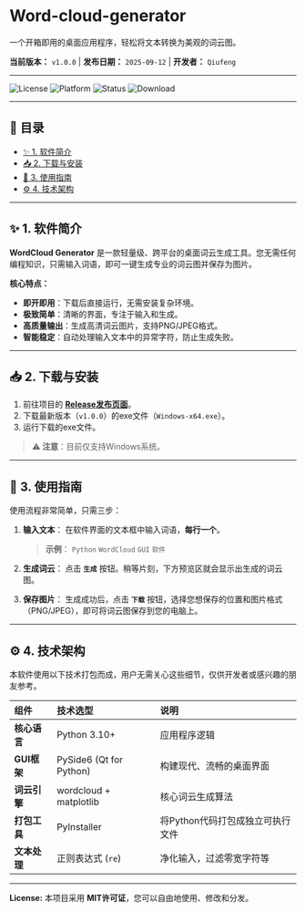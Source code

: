 # Word-cloud-generator

一个开箱即用的桌面应用程序，轻松将文本转换为美观的词云图。

**当前版本：** `v1.0.0` | **发布日期：** `2025-09-12` | **开发者：** `Qiufeng`

---
![License](https://img.shields.io/badge/License-MIT-blue.svg)
![Platform](https://img.shields.io/badge/Platform-Windows-lightgrey.svg)
![Status](https://img.shields.io/badge/Status-Stable-brightgreen.svg)
![Download](https://img.shields.io/badge/Download-Latest_Release-success.svg)

---

## 📁 目录
- [✨ 1. 软件简介](#-1-软件简介)
- [📥 2. 下载与安装](#-2-下载与安装)
- [🎯 3. 使用指南](#-3-使用指南)
- [⚙️ 4. 技术架构](#️-4-技术架构)

---

## ✨ 1. 软件简介

**WordCloud Generator** 是一款轻量级、跨平台的桌面词云生成工具。您无需任何编程知识，只需输入词语，即可一键生成专业的词云图并保存为图片。

**核心特点：**
- **即开即用**：下载后直接运行，无需安装复杂环境。
- **极致简单**：清晰的界面，专注于输入和生成。
- **高质量输出**：生成高清词云图片，支持PNG/JPEG格式。
- **智能稳定**：自动处理输入文本中的异常字符，防止生成失败。

---

## 📥 2. 下载与安装

1.  前往项目的 **[Release发布页面](https://github.com/qiufengcute/Word-cloud-generator/releases)**。
2.  下载最新版本（`v1.0.0`）的exe文件（`Windows-x64.exe`）。
3.  运行下载的exe文件。

> **⚠️ 注意**：目前仅支持Windows系统。

---

## 🎯 3. 使用指南

使用流程非常简单，只需三步：

1.  **输入文本**：
    在软件界面的文本框中输入词语，**每行一个**。
    > **示例**：
    > `Python`
    > `WordCloud`
    > `GUI`
    > `软件`

2.  **生成词云**：
    点击 **`生成`** 按钮。稍等片刻，下方预览区就会显示出生成的词云图。

3.  **保存图片**：
    生成成功后，点击 **`下载`** 按钮，选择您想保存的位置和图片格式（PNG/JPEG），即可将词云图保存到您的电脑上。

---

## ⚙️ 4. 技术架构

本软件使用以下技术打包而成，用户无需关心这些细节，仅供开发者或感兴趣的朋友参考。

| 组件 | 技术选型 | 说明 |
| :--- | :--- | :--- |
| **核心语言** | Python 3.10+ | 应用程序逻辑 |
| **GUI框架** | PySide6 (Qt for Python) | 构建现代、流畅的桌面界面 |
| **词云引擎** | wordcloud + matplotlib | 核心词云生成算法 |
| **打包工具** | PyInstaller | 将Python代码打包成独立可执行文件 |
| **文本处理** | 正则表达式 (`re`) | 净化输入，过滤零宽字符等 |

---

**License:** 本项目采用 **MIT许可证**，您可以自由地使用、修改和分发。
